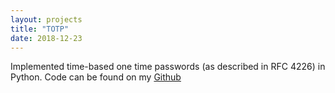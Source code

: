 ```yaml
---
layout: projects
title: "TOTP"
date: 2018-12-23
---
```


Implemented time-based one time passwords (as described in RFC 4226) in Python. Code can be found on my [Github](https://github.com/clarkevandenhoven)
